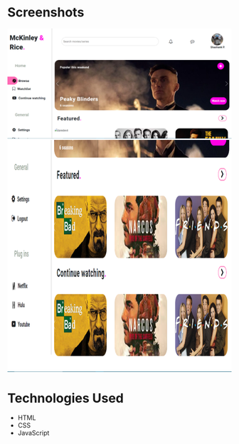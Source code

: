 # Screenshots

<p float="left">
<img src="./assets/1.png" />
<img src="./assets/2.png" width="520" height="520">
</p>

# Technologies Used

- HTML
- CSS
- JavaScript
